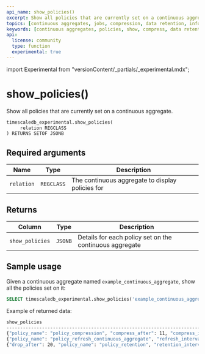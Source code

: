 ```yaml
---
api_name: show_policies()
excerpt: Show all policies that are currently set on a continuous aggregate
topics: [continuous aggregates, jobs, compression, data retention, information]
keywords: [continuous aggregates, policies, show, compress, data retention]
api:
  license: community
  type: function
  experimental: true
---
```


import Experimental from "versionContent/_partials/_experimental.mdx";

# show_policies() <tag type="community" content="Community" /><tag type="experimental" content="Experimental" />

Show all policies that are currently set on a continuous aggregate.

```sql
timescaledb_experimental.show_policies(
     relation REGCLASS
) RETURNS SETOF JSONB
```

<Experimental />

## Required arguments

|Name|Type|Description|
|-|-|-|
|`relation`|`REGCLASS`|The continuous aggregate to display policies for|

## Returns

|Column|Type|Description|
|-|-|-|
|`show_policies`|`JSONB`|Details for each policy set on the continuous aggregate|

## Sample usage

Given a continuous aggregate named `example_continuous_aggregate`, show all the
policies set on it:

```sql
SELECT timescaledb_experimental.show_policies('example_continuous_aggregate');
```

Example of returned data:

```bash
show_policies                                                                
--------------------------------------------------------------------------------
{"policy_name": "policy_compression", "compress_after": 11, "compress_interval": "@ 1 day"}
{"policy_name": "policy_refresh_continuous_aggregate", "refresh_interval": "@ 1 hour", "refresh_end_offset": 1, "refresh_start_offset": 10}
{"drop_after": 20, "policy_name": "policy_retention", "retention_interval": "@ 1 day"}
```
